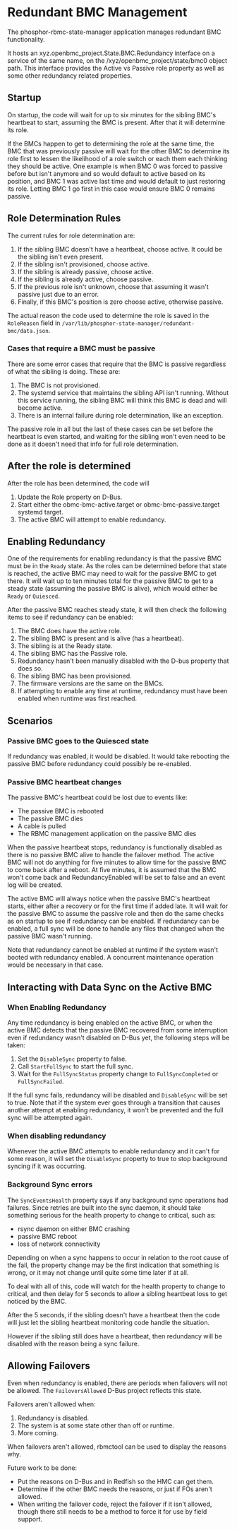 # Redundant BMC Management

The phosphor-rbmc-state-manager application manages redundant BMC functionality.

It hosts an xyz.openbmc_project.State.BMC.Redundancy interface on a service of
the same name, on the /xyz/openbmc_project/state/bmc0 object path. This
interface provides the Active vs Passive role property as well as some other
redundancy related properties.

## Startup

On startup, the code will wait for up to six minutes for the sibling BMC's
heartbeat to start, assuming the BMC is present. After that it will determine
its role.

If the BMCs happen to get to determining the role at the same time, the BMC that
was previously passive will wait for the other BMC to determine its role first
to lessen the likelihood of a role switch or each them each thinking they should
be active. One example is when BMC 0 was forced to passive before but isn't
anymore and so would default to active based on its position, and BMC 1 was
active last time and would default to just restoring its role. Letting BMC 1 go
first in this case would ensure BMC 0 remains passive.

## Role Determination Rules

The current rules for role determination are:

1. If the sibling BMC doesn't have a heartbeat, choose active. It could be the
   sibling isn't even present.
1. If the sibling isn't provisioned, choose active.
1. If the sibling is already passive, choose active.
1. If the sibling is already active, choose passive.
1. If the previous role isn't unknown, choose that assuming it wasn't passive
   just due to an error.
1. Finally, if this BMC's position is zero choose active, otherwise passive.

The actual reason the code used to determine the role is saved in the
`RoleReason` field in `/var/lib/phosphor-state-manager/redundant-bmc/data.json`.

### Cases that require a BMC must be passive

There are some error cases that require that the BMC is passive regardless of
what the sibling is doing. These are:

1. The BMC is not provisioned.
1. The systemd service that maintains the sibling API isn't running. Without
   this service running, the sibling BMC will think this BMC is dead and will
   become active.
1. There is an internal failure during role determination, like an exception.

The passive role in all but the last of these cases can be set before the
heartbeat is even started, and waiting for the sibling won't even need to be
done as it doesn't need that info for full role determination.

## After the role is determined

After the role has been determined, the code will

1. Update the Role property on D-Bus.
1. Start either the obmc-bmc-active.target or obmc-bmc-passive.target systemd
   target.
1. The active BMC will attempt to enable redundancy.

## Enabling Redundancy

One of the requirements for enabling redundancy is that the passive BMC must be
in the `Ready` state. As the roles can be determined before that state is
reached, the active BMC may need to wait for the passive BMC to get there. It
will wait up to ten minutes total for the passive BMC to get to a steady state
(assuming the passive BMC is alive), which would either be `Ready` or
`Quiesced`.

After the passive BMC reaches steady state, it will then check the following
items to see if redundancy can be enabled:

1. The BMC does have the active role.
1. The sibling BMC is present and is alive (has a heartbeat).
1. The sibling is at the Ready state.
1. The sibling BMC has the Passive role.
1. Redundancy hasn't been manually disabled with the D-bus property that does
   so.
1. The sibling BMC has been provisioned.
1. The firmware versions are the same on the BMCs.
1. If attempting to enable any time at runtime, redundancy must have been
   enabled when runtime was first reached.

## Scenarios

### Passive BMC goes to the Quiesced state

If redundancy was enabled, it would be disabled. It would take rebooting the
passive BMC before redundancy could possibly be re-enabled.

### Passive BMC heartbeat changes

The passive BMC's heartbeat could be lost due to events like:

- The passive BMC is rebooted
- The passive BMC dies
- A cable is pulled
- The RBMC management application on the passive BMC dies

When the passive heartbeat stops, redundancy is functionally disabled as there
is no passive BMC alive to handle the failover method. The active BMC will not
do anything for five minutes to allow time for the passive BMC to come back
after a reboot. At five minutes, it is assumed that the BMC won't come back and
RedundancyEnabled will be set to false and an event log will be created.

The active BMC will always notice when the passive BMC's heartbeat starts,
either after a recovery or for the first time if added late. It will wait for
the passive BMC to assume the passive role and then do the same checks as on
startup to see if redundancy can be enabled. If redundancy can be enabled, a
full sync will be done to handle any files that changed when the passive BMC
wasn't running.

Note that redundancy cannot be enabled at runtime if the system wasn't booted
with redundancy enabled. A concurrent maintenance operation would be necessary
in that case.

## Interacting with Data Sync on the Active BMC

### When Enabling Redundancy

Any time redundancy is being enabled on the active BMC, or when the active BMC
detects that the passive BMC recovered from some interruption even if redundancy
wasn't disabled on D-Bus yet, the following steps will be taken:

1. Set the `DisableSync` property to false.
1. Call `StartFullSync` to start the full sync.
1. Wait for the `FullSyncStatus` property change to `FullSyncCompleted` or
   `FullSyncFailed`.

If the full sync fails, redundancy will be disabled and `DisableSync` will be
set to true. Note that if the system ever goes through a transition that causes
another attempt at enabling redundancy, it won't be prevented and the full sync
will be attempted again.

### When disabling redundancy

Whenever the active BMC attempts to enable redundancy and it can't for some
reason, it will set the `DisableSync` property to true to stop background
syncing if it was occurring.

### Background Sync errors

The `SyncEventsHealth` property says if any background sync operations had
failures. Since retries are built into the sync daemon, it should take something
serious for the health property to change to critical, such as:

- rsync daemon on either BMC crashing
- passive BMC reboot
- loss of network connectivity

Depending on when a sync happens to occur in relation to the root cause of the
fail, the property change may be the first indication that something is wrong,
or it may not change until quite some time later if at all.

To deal with all of this, code will watch for the health property to change to
critical, and then delay for 5 seconds to allow a sibling heartbeat loss to get
noticed by the BMC.

After the 5 seconds, if the sibling doesn't have a heartbeat then the code will
just let the sibling heartbeat monitoring code handle the situation.

However if the sibling still does have a heartbeat, then redundancy will be
disabled with the reason being a sync failure.

## Allowing Failovers

Even when redundancy is enabled, there are periods when failovers will not be
allowed. The `FailoversAllowed` D-Bus project reflects this state.

Failovers aren't allowed when:

1. Redundancy is disabled.
2. The system is at some state other than off or runtime.
3. More coming.

When failovers aren't allowed, rbmctool can be used to display the reasons why.

Future work to be done:

- Put the reasons on D-Bus and in Redfish so the HMC can get them.
- Determine if the other BMC needs the reasons, or just if FOs aren't allowed.
- When writing the failover code, reject the failover if it isn't allowed,
  though there still needs to be a method to force it for use by field support.
